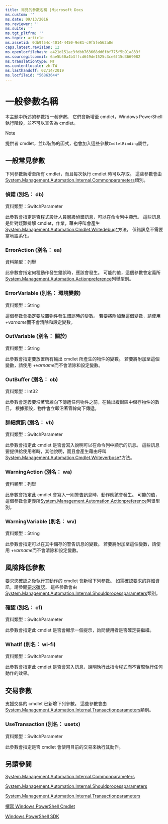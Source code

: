 ```yaml
---
title: 常見的參數名稱 |Microsoft Docs
ms.custom: ''
ms.date: 09/13/2016
ms.reviewer: ''
ms.suite: ''
ms.tgt_pltfrm: ''
ms.topic: article
ms.assetid: 0db9f54c-4014-4450-9e81-c9f5fe562a0e
caps.latest.revision: 12
ms.openlocfilehash: a421d151ac3fdbb763668dd6fbf775f5b91a833f
ms.sourcegitcommit: 6ae5b50a4b3ffcd649de1525c3ce6f15d3669082
ms.translationtype: MT
ms.contentlocale: zh-TW
ms.lasthandoff: 02/14/2019
ms.locfileid: "56863644"
---
```

# <a name="common-parameter-names"></a>一般參數名稱

本主題中所述的參數指*一般參數*。 它們會新增至 cmdlet，Windows PowerShell 執行階段，並不可以宣告為 cmdlet。

> [!NOTE]
> 提供者 cmdlet，並以裝飾的函式，也會加入這些參數`CmdletBinding`屬性。

## <a name="general-common-parameters"></a>一般常見參數

下列參數新增至所有 cmdlet，而且每次執行 cmdlet 時可以存取。 這些參數會由[System.Management.Automation.Internal.Commonparameters](/dotnet/api/System.Management.Automation.Internal.CommonParameters)類別。

### <a name="debug-alias-db"></a>偵錯 (別名： db)

資料類型：SwitchParameter

此參數會指定是否程式設計人員層級偵錯訊息，可以在命令列中顯示。 這些訊息是針對疑難排解 cmdlet，作業，藉由呼叫會產生[System.Management.Automation.Cmdlet.Writedebug*](/dotnet/api/System.Management.Automation.Cmdlet.WriteDebug)方法。 偵錯訊息不需要當地語系化。

### <a name="erroraction-alias-ea"></a>ErrorAction (別名： ea)

資料類型：列舉

此參數會指定何種動作發生錯誤時，應該會發生。 可能的值，這個參數會定義所[System.Management.Automation.Actionpreference](/dotnet/api/System.Management.Automation.ActionPreference)列舉型別。

### <a name="errorvariable-alias-ev"></a>ErrorVariable (別名： 環境變數)

資料類型：String

這個參數會指定要放置物件發生錯誤時的變數。 若要將附加至這個變數，請使用 +*varname*而不會清除和設定變數。

### <a name="outvariable-alias-ov"></a>OutVariable (別名： 關於)

資料類型：String

此參數會指定要放置所有輸出 cmdlet 所產生的物件的變數。 若要將附加至這個變數，請使用 +*varname*而不會清除和設定變數。

### <a name="outbuffer-alias-ob"></a>OutBuffer (別名： ob)

資料類型：Int32

此參數會定義要沿著管線向下傳遞任何物件之前，在輸出緩衝區中儲存物件的數目。 根據預設，物件會立即沿著管線向下傳遞。

### <a name="verbose-alias-vb"></a>詳細資訊 (別名： vb)

資料類型：SwitchParameter

此參數會指定此 cmdlet 是否會寫入說明可以在命令列中顯示的訊息。 這些訊息要提供給使用者時，其他說明，而且會產生藉由呼叫[System.Management.Automation.Cmdlet.Writeverbose*](/dotnet/api/System.Management.Automation.Cmdlet.WriteVerbose)方法。

### <a name="warningaction-alias-wa"></a>WarningAction (別名： wa)

資料類型：列舉

此參數會指定此 cmdlet 會寫入一則警告訊息時，動作應該會發生。 可能的值，這個參數會定義所[System.Management.Automation.Actionpreference](/dotnet/api/System.Management.Automation.ActionPreference)列舉型別。

### <a name="warningvariable-alias-wv"></a>WarningVariable (別名： wv)

資料類型：String

此參數會指定可以在其中儲存的警告訊息的變數。 若要將附加至這個變數，請使用 +*varname*而不會清除和設定變數。

## <a name="risk-mitigation-parameters"></a>風險降低參數

要求您確認之後執行其動作的 cmdlet 會新增下列參數。 如需確認要求的詳細資訊，請參閱[要求確認](./requesting-confirmation-from-cmdlets.md)。 這些參數會由[System.Management.Automation.Internal.Shouldprocessparameters](/dotnet/api/System.Management.Automation.Internal.ShouldProcessParameters)類別。

### <a name="confirm-alias-cf"></a>確認 (別名： cf)

資料類型：SwitchParameter

此參數會指定此 cmdlet 是否會顯示一個提示，詢問使用者是否確定要繼續。

### <a name="whatif-alias-wi"></a>WhatIf (別名： wi-fi)

資料類型：SwitchParameter

此參數會指定此 cmdlet 是否會寫入訊息，說明執行此指令程式而不實際執行任何動作的效果。

## <a name="transaction-parameters"></a>交易參數

支援交易的 cmdlet 已新增下列參數。 這些參數會由[System.Management.Automation.Internal.Transactionparameters](/dotnet/api/System.Management.Automation.Internal.TransactionParameters)類別。

### <a name="usetransaction-alias-usetx"></a>UseTransaction (別名： usetx)

資料類型：SwitchParameter

此參數會指定是否 cmdlet 會使用目前的交易來執行其動作。

## <a name="see-also"></a>另請參閱

[System.Management.Automation.Internal.Commonparameters](/dotnet/api/System.Management.Automation.Internal.CommonParameters)

[System.Management.Automation.Internal.Shouldprocessparameters](/dotnet/api/System.Management.Automation.Internal.ShouldProcessParameters)

[System.Management.Automation.Internal.Transactionparameters](/dotnet/api/System.Management.Automation.Internal.TransactionParameters)

[撰寫 Windows PowerShell Cmdlet](./writing-a-windows-powershell-cmdlet.md)

[Windows PowerShell SDK](../windows-powershell-reference.md)
